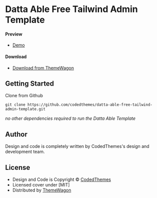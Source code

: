 # Datta Able Free Tailwind Admin Template

#### Preview

 - [Demo](https://codedthemes.com/demos/admin-templates/datta-able/tailwind/free)

#### Download
 - [Download from ThemeWagon]( https://themewagon.com/themes/DattaAble)
 
 
## Getting Started

Clone from Github 
```
git clone https://github.com/codedthemes/datta-able-free-tailwind-admin-template.git
```
*no other dependencies required to run the Datta Able Template*
## Author

Design and code is completely written by CodedThemes's design and development team.  


## License

 - Design and Code is Copyright &copy; [CodedThemes](https://www.codedthemes.com)
 - Licensed cover under [MIT]
 - Distributed by [ThemeWagon](https://themewagon.com)

